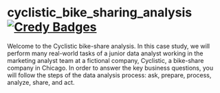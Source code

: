 # cyclistic_bike_sharing_analysis         [![Credy Badges](https://images.credly.com/size/220x220/images/d41de2b7-cbc2-47ec-bcf1-ebecbe83872f/GCC_badge_DA_1000x1000.png)](https://www.credly.com/users/amit-raj.0bcd1088)



Welcome to the Cyclistic bike-share analysis. In this case study, we will perform many real-world tasks of a junior data analyst working in the marketing analyst team at a fictional company, Cyclistic, a bike-share company in Chicago. In order to answer the key business questions, you will follow the steps of the data analysis process: ask, prepare, process, analyze, share, and act.
